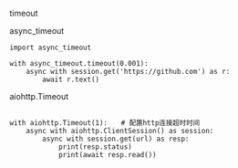 timeout

async\_timeout

```
import async_timeout

with async_timeout.timeout(0.001):
    async with session.get('https://github.com') as r:
        await r.text()
```

aiohttp.Timeout

```

with aiohttp.Timeout(1):　　# 配置http连接超时时间
    async with aiohttp.ClientSession() as session:
        async with session.get(url) as resp:
            print(resp.status)
            print(await resp.read())
```



